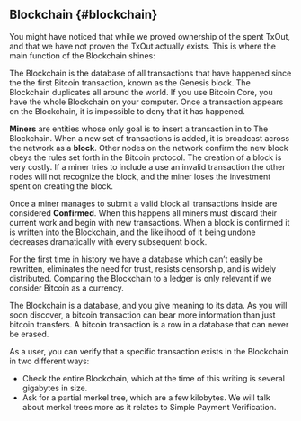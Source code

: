## Blockchain {#blockchain}

You might have noticed that while we proved ownership of the spent TxOut, and that we have not proven the TxOut actually exists. This is where the main function of the Blockchain shines:

The Blockchain is the database of all transactions that have happened since the the first Bitcoin transaction, known as the Genesis block. The Blockchain duplicates all around the world. If you use Bitcoin Core, you have the whole Blockchain on your computer. Once a transaction appears on the Blockchain, it is impossible to deny that it has happened.

**Miners** are entities whose only goal is to insert a transaction in to The Blockchain. When a new set of transactions is added, it is broadcast across the network as a **block**. Other nodes on the network confirm the new block obeys the rules set forth in the Bitcoin protocol. The creation of a block is very costly. If a miner tries to include a use an invalid transaction the other nodes will not recognize the block, and the miner loses the investment spent on creating the block.

Once a miner manages to submit a valid block all transactions inside are considered **Confirmed**. When this happens all miners must discard their current work and begin with new transactions. When a block is confirmed it is written into the Blockchain, and the likelihood of it being undone decreases dramatically with every subsequent block.

For the first time in history we have a database which can’t easily be rewritten, eliminates the need for trust, resists censorship, and is widely distributed. Comparing the Blockchain to a ledger is only relevant if we consider Bitcoin as a currency.

The Blockchain is a database, and you give meaning to its data. As you will soon discover, a bitcoin transaction can bear more information than just bitcoin transfers. A bitcoin transaction is a row in a database that can never be erased.

As a user, you can verify that a specific transaction exists in the Blockchain in two different ways:

*   Check the entire Blockchain, which at the time of this writing is several gigabytes in size.
*   Ask for a partial merkel tree, which are a few kilobytes. We will talk about merkel trees more as it relates to Simple Payment Verification.